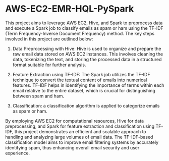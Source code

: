 # AWS-EC2-EMR-HQL-PySpark
This project aims to leverage AWS EC2, Hive, and Spark to preprocess data and execute a Spark job to classify emails as spam or ham using the TF-IDF (Term Frequency-Inverse Document Frequency) method. The key steps involved in this project are outlined below:

1. Data Preprocessing with Hive: Hive is used to organize and prepare the raw email data stored on AWS EC2 instances. This involves cleaning the data, tokenizing the text, and storing the processed data in a structured format suitable for further analysis.

2. Feature Extraction using TF-IDF: The Spark job utilizes the TF-IDF technique to convert the textual content of emails into numerical features. TF-IDF helps in identifying the importance of terms within each email relative to the entire dataset, which is crucial for distinguishing between spam and ham.

3. Classification:  a classification algorithm is applied to categorize emails as spam or ham. 

By employing AWS EC2 for computational resources, Hive for data preprocessing, and Spark for feature extraction and classification using TF-IDF, this project demonstrates an efficient and scalable approach to handling and analyzing large volumes of email data. The TF-IDF-based classification model aims to improve email filtering systems by accurately identifying spam, thus enhancing overall email security and user experience.
